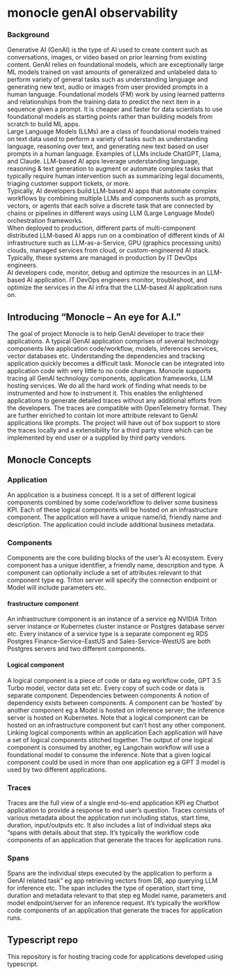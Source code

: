 # monocle genAI observability
### Background
Generative AI (GenAI) is the type of AI used to create content such as conversations, images, or video based on prior learning from existing content. GenAI relies on foundational models, which are exceptionally large ML models trained on vast amounts of generalized and unlabeled data to perform variety of general tasks such as understanding language and generating new text, audio or images from user provided prompts in a human language. Foundational models (FM) work by using learned patterns and relationships from the training data to predict the next item in a sequence given a prompt. It is cheaper and faster for data scientists to use foundational models as starting points rather than building models from scratch to build ML apps.  
Large Language Models (LLMs) are a class of foundational models trained on text data used to perform a variety of tasks such as understanding language, reasoning over text, and generating new text based on user prompts in a human language. Examples of LLMs include ChatGPT, Llama, and Claude. 
LLM-based AI apps leverage understanding language, reasoning & text generation to augment or automate complex tasks that typically require human intervention such as summarizing legal documents, triaging customer support tickets, or more.  
Typically, AI developers build LLM-based AI apps that automate complex workflows by combining multiple LLMs and components such as prompts, vectors, or agents that each solve a discrete task that are connected by chains or pipelines in different ways using LLM (Large Language Model) orchestration frameworks.  
When deployed to production, different parts of multi-component distributed LLM-based AI apps run on a combination of different kinds of AI infrastructure such as LLM-as-a-Service, GPU (graphics processing units) clouds, managed services from cloud, or custom-engineered AI stack. Typically, these systems are managed in production by IT DevOps engineers.  
AI developers code, monitor, debug and optimize the resources in an LLM-based AI application. IT DevOps engineers monitor, troubleshoot, and optimize the services in the AI infra that the LLM-based AI application runs on. 

## Introducing “Monocle – An eye for A.I.”
The goal of project Monocle is to help GenAI developer to trace their applications. A typical GenAI application comprises of several technology components like application code/workflow, models, inferences services, vector databases etc. Understanding the dependencies and tracking application quickly becomes a difficult task. Monocle can be integrated into application code with very little to no code changes. Monocle supports tracing all GenAI technology components, application frameworks, LLM hosting services. We do all the hard work of finding what needs to be instrumented and how to instrument it. This enables the enlightened applications to generate detailed traces without any additional efforts from the developers.
The traces are compatible with OpenTelemetry format. They are further enriched to contain lot more attribute relevant to GenAI applications like prompts. The project will have out of box support to store the traces locally and a extensibility for a third party store which can be implemented by end user or a supplied by third party vendors.    

## Monocle Concepts
### Application
An application is a business concept. It is a set of different logical components combined by some code/workflow to deliver some business KPI. Each of these logical components will be hosted on an infrastructure component. The application will have a unique name/id, friendly name and description. The application could include additional business metadata.
### Components
Components are the core building blocks of the user’s AI ecosystem. Every component has a unique identifier, a friendly name, description and type. A component can optionally include a set of attributes relevant to that component type eg.  Triton server will specify the connection endpoint or Model will include parameters etc.
#### frastructure component
An infrastructure component is an instance of a service eg NVIDIA Triton server instance or Kubernetes cluster instance or Postgres database server etc. Every instance of a service type is a separate component eg RDS Postgres Finance-Service-EastUS and Sales-Service-WestUS are both Postgres servers and two different components. 
#### Logical component
A logical component is a piece of code or data eg workflow code, GPT 3.5 Turbo model, vector data set etc. Every copy of such code or data is separate component.
Dependencies between components
A notion of dependency exists between components. A component can be ‘hosted’ by another component eg a Model is hosted on inference server; the inference server is hosted on Kubernetes. Note that a logical component can be hosted on an infrastructure component but can’t host any other component.
Linking logical components within an application
Each application will have a set of logical components stitched together. The output of one logical component is consumed by another, eg Langchain workflow will use a foundational model to consume the inference. Note that a given logical component could be used in more than one application eg a GPT 3 model is used by two different applications.
### Traces
Traces are the full view of a single end-to-end application KPI eg Chatbot application to provide a response to end user’s question. Traces consists of various metadata about the application run including status, start time, duration, input/outputs etc. It also includes a list of individual steps aka “spans with details about that step.
It’s typically the workflow code components of an application that generate the traces for application runs. 
### Spans
Spans are the individual steps executed by the application to perform a GenAI related task” eg app retrieving vectors from DB, app querying LLM for inference etc. The span includes the type of operation, start time, duration and metadata relevant to that step eg Model name, parameters and model endpoint/server for an inference request.
It’s typically the workflow code components of an application that generate the traces for application runs.

## Typescript repo
This repository is for hosting tracing code for applications developed using typescript.
